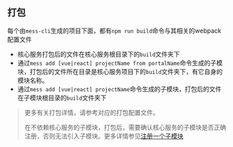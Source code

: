 ## 打包
每个由`mess-cli`生成的项目下面，都有`npm run build`命令与其相关的webpack配置文件  
  

* 核心服务打包后的文件在核心服务根目录下的`build`文件夹下
* 通过`mess add [vue|react] projectName from portalName`命令生成的子模块，打包后的文件所在目录是核心服务项目下的`build`文件夹下，有它自身的模块名称。
* 通过`mess add [vue|react] projectName`命令生成的子模块，打包后的文件在子模块根目录的`build`文件夹下

<blockquote class='tip'>
    <p>更多有关打包详情，请参考对应的打包配置文件。</p>
    <p>在不依赖核心服务的子模块，打包后，需要确认核心服务的子模块是否正确注册，否则无法引入子模块。更多详情参见<a href='/#/registerSubModule'>注册一个子模块</a></p>
</blockquote>
